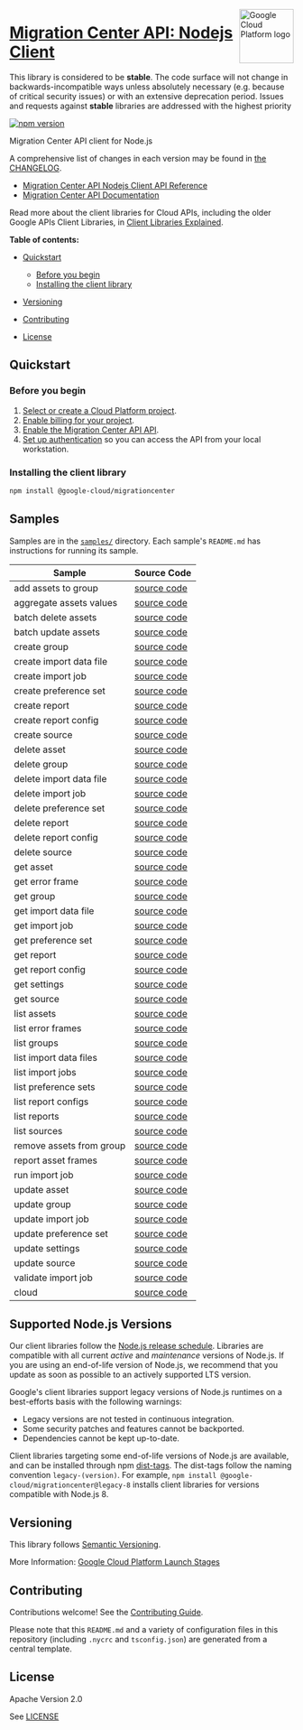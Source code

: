 [//]: # "This README.md file is auto-generated, all changes to this file will be lost."
[//]: # "The comments you see below are used to generate those parts of the template in later states."
<img src="https://avatars2.githubusercontent.com/u/2810941?v=3&s=96" alt="Google Cloud Platform logo" title="Google Cloud Platform" align="right" height="96" width="96"/>

# [Migration Center API: Nodejs Client][homepage]

This library is considered to be **stable**. The code surface will not change in backwards-incompatible ways
unless absolutely necessary (e.g. because of critical security issues) or with
an extensive deprecation period. Issues and requests against **stable** libraries
are addressed with the highest priority

[![npm version](https://img.shields.io/npm/v/@google-cloud/migrationcenter.svg)](https://www.npmjs.org/package/@google-cloud/migrationcenter)

Migration Center API client for Node.js

[//]: # "partials.introduction"

A comprehensive list of changes in each version may be found in
[the CHANGELOG][homepage_changelog].

* [Migration Center API Nodejs Client API Reference](https://cloud.google.com/nodejs/docs/reference/migrationcenter/latest)
* [Migration Center API Documentation](https://cloud.google.com/migration-center/docs/migration-center-overview)

Read more about the client libraries for Cloud APIs, including the older
Google APIs Client Libraries, in [Client Libraries Explained][explained].

[explained]: https://cloud.google.com/apis/docs/client-libraries-explained

**Table of contents:**

* [Quickstart](#quickstart)
  * [Before you begin](#before-you-begin)
  * [Installing the client library](#installing-the-client-library)

* [Versioning](#versioning)
* [Contributing](#contributing)
* [License](#license)

## Quickstart
### Before you begin

1.  [Select or create a Cloud Platform project][projects].
1.  [Enable billing for your project][billing].
1.  [Enable the Migration Center API API][enable_api].
1.  [Set up authentication][auth] so you can access the
    API from your local workstation.
### Installing the client library

```bash
npm install @google-cloud/migrationcenter
```

[//]: # "partials.body"

## Samples

Samples are in the [`samples/`][homepage_samples] directory. Each sample's `README.md` has instructions for running its sample.

| Sample                      | Source Code                       |
| --------------------------- | --------------------------------- |
| add assets to group | [source code](https://github.com/googleapis/google-cloud-node/blob/main/packages/google-cloud-migrationcenter/samples/generated/v1/migration_center.add_assets_to_group.js) |
| aggregate assets values | [source code](https://github.com/googleapis/google-cloud-node/blob/main/packages/google-cloud-migrationcenter/samples/generated/v1/migration_center.aggregate_assets_values.js) |
| batch delete assets | [source code](https://github.com/googleapis/google-cloud-node/blob/main/packages/google-cloud-migrationcenter/samples/generated/v1/migration_center.batch_delete_assets.js) |
| batch update assets | [source code](https://github.com/googleapis/google-cloud-node/blob/main/packages/google-cloud-migrationcenter/samples/generated/v1/migration_center.batch_update_assets.js) |
| create group | [source code](https://github.com/googleapis/google-cloud-node/blob/main/packages/google-cloud-migrationcenter/samples/generated/v1/migration_center.create_group.js) |
| create import data file | [source code](https://github.com/googleapis/google-cloud-node/blob/main/packages/google-cloud-migrationcenter/samples/generated/v1/migration_center.create_import_data_file.js) |
| create import job | [source code](https://github.com/googleapis/google-cloud-node/blob/main/packages/google-cloud-migrationcenter/samples/generated/v1/migration_center.create_import_job.js) |
| create preference set | [source code](https://github.com/googleapis/google-cloud-node/blob/main/packages/google-cloud-migrationcenter/samples/generated/v1/migration_center.create_preference_set.js) |
| create report | [source code](https://github.com/googleapis/google-cloud-node/blob/main/packages/google-cloud-migrationcenter/samples/generated/v1/migration_center.create_report.js) |
| create report config | [source code](https://github.com/googleapis/google-cloud-node/blob/main/packages/google-cloud-migrationcenter/samples/generated/v1/migration_center.create_report_config.js) |
| create source | [source code](https://github.com/googleapis/google-cloud-node/blob/main/packages/google-cloud-migrationcenter/samples/generated/v1/migration_center.create_source.js) |
| delete asset | [source code](https://github.com/googleapis/google-cloud-node/blob/main/packages/google-cloud-migrationcenter/samples/generated/v1/migration_center.delete_asset.js) |
| delete group | [source code](https://github.com/googleapis/google-cloud-node/blob/main/packages/google-cloud-migrationcenter/samples/generated/v1/migration_center.delete_group.js) |
| delete import data file | [source code](https://github.com/googleapis/google-cloud-node/blob/main/packages/google-cloud-migrationcenter/samples/generated/v1/migration_center.delete_import_data_file.js) |
| delete import job | [source code](https://github.com/googleapis/google-cloud-node/blob/main/packages/google-cloud-migrationcenter/samples/generated/v1/migration_center.delete_import_job.js) |
| delete preference set | [source code](https://github.com/googleapis/google-cloud-node/blob/main/packages/google-cloud-migrationcenter/samples/generated/v1/migration_center.delete_preference_set.js) |
| delete report | [source code](https://github.com/googleapis/google-cloud-node/blob/main/packages/google-cloud-migrationcenter/samples/generated/v1/migration_center.delete_report.js) |
| delete report config | [source code](https://github.com/googleapis/google-cloud-node/blob/main/packages/google-cloud-migrationcenter/samples/generated/v1/migration_center.delete_report_config.js) |
| delete source | [source code](https://github.com/googleapis/google-cloud-node/blob/main/packages/google-cloud-migrationcenter/samples/generated/v1/migration_center.delete_source.js) |
| get asset | [source code](https://github.com/googleapis/google-cloud-node/blob/main/packages/google-cloud-migrationcenter/samples/generated/v1/migration_center.get_asset.js) |
| get error frame | [source code](https://github.com/googleapis/google-cloud-node/blob/main/packages/google-cloud-migrationcenter/samples/generated/v1/migration_center.get_error_frame.js) |
| get group | [source code](https://github.com/googleapis/google-cloud-node/blob/main/packages/google-cloud-migrationcenter/samples/generated/v1/migration_center.get_group.js) |
| get import data file | [source code](https://github.com/googleapis/google-cloud-node/blob/main/packages/google-cloud-migrationcenter/samples/generated/v1/migration_center.get_import_data_file.js) |
| get import job | [source code](https://github.com/googleapis/google-cloud-node/blob/main/packages/google-cloud-migrationcenter/samples/generated/v1/migration_center.get_import_job.js) |
| get preference set | [source code](https://github.com/googleapis/google-cloud-node/blob/main/packages/google-cloud-migrationcenter/samples/generated/v1/migration_center.get_preference_set.js) |
| get report | [source code](https://github.com/googleapis/google-cloud-node/blob/main/packages/google-cloud-migrationcenter/samples/generated/v1/migration_center.get_report.js) |
| get report config | [source code](https://github.com/googleapis/google-cloud-node/blob/main/packages/google-cloud-migrationcenter/samples/generated/v1/migration_center.get_report_config.js) |
| get settings | [source code](https://github.com/googleapis/google-cloud-node/blob/main/packages/google-cloud-migrationcenter/samples/generated/v1/migration_center.get_settings.js) |
| get source | [source code](https://github.com/googleapis/google-cloud-node/blob/main/packages/google-cloud-migrationcenter/samples/generated/v1/migration_center.get_source.js) |
| list assets | [source code](https://github.com/googleapis/google-cloud-node/blob/main/packages/google-cloud-migrationcenter/samples/generated/v1/migration_center.list_assets.js) |
| list error frames | [source code](https://github.com/googleapis/google-cloud-node/blob/main/packages/google-cloud-migrationcenter/samples/generated/v1/migration_center.list_error_frames.js) |
| list groups | [source code](https://github.com/googleapis/google-cloud-node/blob/main/packages/google-cloud-migrationcenter/samples/generated/v1/migration_center.list_groups.js) |
| list import data files | [source code](https://github.com/googleapis/google-cloud-node/blob/main/packages/google-cloud-migrationcenter/samples/generated/v1/migration_center.list_import_data_files.js) |
| list import jobs | [source code](https://github.com/googleapis/google-cloud-node/blob/main/packages/google-cloud-migrationcenter/samples/generated/v1/migration_center.list_import_jobs.js) |
| list preference sets | [source code](https://github.com/googleapis/google-cloud-node/blob/main/packages/google-cloud-migrationcenter/samples/generated/v1/migration_center.list_preference_sets.js) |
| list report configs | [source code](https://github.com/googleapis/google-cloud-node/blob/main/packages/google-cloud-migrationcenter/samples/generated/v1/migration_center.list_report_configs.js) |
| list reports | [source code](https://github.com/googleapis/google-cloud-node/blob/main/packages/google-cloud-migrationcenter/samples/generated/v1/migration_center.list_reports.js) |
| list sources | [source code](https://github.com/googleapis/google-cloud-node/blob/main/packages/google-cloud-migrationcenter/samples/generated/v1/migration_center.list_sources.js) |
| remove assets from group | [source code](https://github.com/googleapis/google-cloud-node/blob/main/packages/google-cloud-migrationcenter/samples/generated/v1/migration_center.remove_assets_from_group.js) |
| report asset frames | [source code](https://github.com/googleapis/google-cloud-node/blob/main/packages/google-cloud-migrationcenter/samples/generated/v1/migration_center.report_asset_frames.js) |
| run import job | [source code](https://github.com/googleapis/google-cloud-node/blob/main/packages/google-cloud-migrationcenter/samples/generated/v1/migration_center.run_import_job.js) |
| update asset | [source code](https://github.com/googleapis/google-cloud-node/blob/main/packages/google-cloud-migrationcenter/samples/generated/v1/migration_center.update_asset.js) |
| update group | [source code](https://github.com/googleapis/google-cloud-node/blob/main/packages/google-cloud-migrationcenter/samples/generated/v1/migration_center.update_group.js) |
| update import job | [source code](https://github.com/googleapis/google-cloud-node/blob/main/packages/google-cloud-migrationcenter/samples/generated/v1/migration_center.update_import_job.js) |
| update preference set | [source code](https://github.com/googleapis/google-cloud-node/blob/main/packages/google-cloud-migrationcenter/samples/generated/v1/migration_center.update_preference_set.js) |
| update settings | [source code](https://github.com/googleapis/google-cloud-node/blob/main/packages/google-cloud-migrationcenter/samples/generated/v1/migration_center.update_settings.js) |
| update source | [source code](https://github.com/googleapis/google-cloud-node/blob/main/packages/google-cloud-migrationcenter/samples/generated/v1/migration_center.update_source.js) |
| validate import job | [source code](https://github.com/googleapis/google-cloud-node/blob/main/packages/google-cloud-migrationcenter/samples/generated/v1/migration_center.validate_import_job.js) |
| cloud | [source code](https://github.com/googleapis/google-cloud-node/blob/main/packages/google-cloud-migrationcenter/samples/generated/v1/snippet_metadata_google.cloud.migrationcenter.v1.json) |


## Supported Node.js Versions

Our client libraries follow the [Node.js release schedule](https://github.com/nodejs/release#release-schedule).
Libraries are compatible with all current _active_ and _maintenance_ versions of
Node.js.
If you are using an end-of-life version of Node.js, we recommend that you update
as soon as possible to an actively supported LTS version.

Google's client libraries support legacy versions of Node.js runtimes on a
best-efforts basis with the following warnings:

* Legacy versions are not tested in continuous integration.
* Some security patches and features cannot be backported.
* Dependencies cannot be kept up-to-date.

Client libraries targeting some end-of-life versions of Node.js are available, and
can be installed through npm [dist-tags](https://docs.npmjs.com/cli/dist-tag).
The dist-tags follow the naming convention `legacy-(version)`.
For example, `npm install @google-cloud/migrationcenter@legacy-8` installs client libraries
for versions compatible with Node.js 8.

## Versioning

This library follows [Semantic Versioning](http://semver.org/).

More Information: [Google Cloud Platform Launch Stages][launch_stages]

[launch_stages]: https://cloud.google.com/terms/launch-stages

## Contributing

Contributions welcome! See the [Contributing Guide](https://github.com/googleapis/google-cloud-node/blob/main/packages/google-cloud-migrationcenter/CONTRIBUTING.md).

Please note that this `README.md`
and a variety of configuration files in this repository (including `.nycrc` and `tsconfig.json`)
are generated from a central template.

## License

Apache Version 2.0

See [LICENSE](https://github.com/googleapis/google-cloud-node/blob/main/packages/google-cloud-migrationcenter/LICENSE)

[shell_img]: https://gstatic.com/cloudssh/images/open-btn.png
[projects]: https://console.cloud.google.com/project
[billing]: https://support.google.com/cloud/answer/6293499#enable-billing
[enable_api]: https://console.cloud.google.com/flows/enableapi?apiid=migrationcenter.googleapis.com
[auth]: https://cloud.google.com/docs/authentication/external/set-up-adc-local
[homepage_samples]: https://github.com/googleapis/google-cloud-node/blob/main/packages/google-cloud-migrationcenter/samples
[homepage_changelog]: https://github.com/googleapis/google-cloud-node/blob/main/packages/google-cloud-migrationcenter/CHANGELOG.md
[homepage]: https://github.com/googleapis/google-cloud-node/blob/main/packages/google-cloud-migrationcenter
